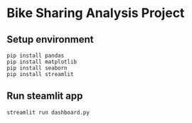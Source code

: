 # Bike Sharing Analysis Project

## Setup environment
```
pip install pandas
pip install matplotlib
pip install seaborn
pip install streamlit 
```

## Run steamlit app
```
streamlit run dashboard.py
```
